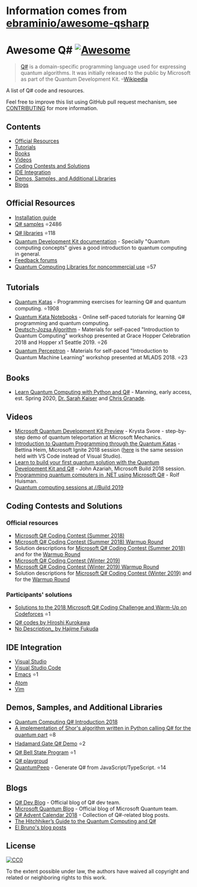 # Information comes from [ebraminio/awesome-qsharp](https://github.com/ebraminio/awesome-qsharp)
# Awesome Q# [![Awesome](https://awesome.re/badge-flat.svg)](https://awesome.re)

> [Q#](https://docs.microsoft.com/en-us/quantum/) is a domain-specific programming language used for expressing quantum algorithms. It was initially released to the public by Microsoft as part of the Quantum Development Kit. –[Wikipedia](https://en.wikipedia.org/wiki/Q_Sharp)

A list of Q# code and resources.

Feel free to improve this list using GitHub pull request mechanism, see [CONTRIBUTING](contributing.md) for more information.

## Contents
- [Official Resources](#official-resources)
- [Tutorials](#tutorials)
- [Books](#books)
- [Videos](#videos)
- [Coding Contests and Solutions](#coding-contests-and-solutions)
- [IDE Integration](#ide-integration)
- [Demos, Samples, and Additional Libraries](#demos-samples-and-additional-libraries)
- [Blogs](#blogs)

## Official Resources
- [Installation guide](https://docs.microsoft.com/en-us/quantum/quantum-installconfig)
- [Q# samples](https://github.com/Microsoft/Quantum) :star:2486
- [Q# libraries](https://github.com/Microsoft/QuantumLibraries) :star:118
- [Quantum Development Kit documentation](https://docs.microsoft.com/quantum/) - Specially "Quantum computing concepts" gives a good introduction to quantum computing in general.
- [Feedback forums](https://quantum.uservoice.com/)
- [Quantum Computing Libraries for noncommercial use](https://github.com/Microsoft/Quantum-NC) :star:57

## Tutorials
- [Quantum Katas](https://github.com/Microsoft/QuantumKatas/) - Programming exercises for learning Q# and quantum computing. :star:1908
- [Quantum Kata Notebooks](https://mybinder.org/v2/gh/Microsoft/QuantumKatas/master?filepath=index.ipynb) - Online self-paced tutorials for learning Q# programming and quantum computing.
- [Deutsch-Jozsa Algorithm](https://github.com/Microsoft/GHC18-IntroToQuantumComputing/) - Materials for self-paced "Introduction to Quantum Computing" workshop presented at Grace Hopper Celebration 2018 and Hopper x1 Seattle 2019. :star:26
- [Quantum Perceptron](https://github.com/Microsoft/MLADS2018-QuantumML) - Materials for self-paced "Introduction to Quantum Machine Learning" workshop presented at MLADS 2018. :star:23

## Books
- [Learn Quantum Computing with Python and Q#](https://www.manning.com/books/learn-quantum-computing-with-python-and-q-sharp) - Manning, early access, est. Spring 2020, [Dr. Sarah Kaiser](https://www.sckaiser.com/) and [Chris Granade](https://www.cgranade.com/).

## Videos
- [Microsoft Quantum Development Kit Preview](https://www.youtube.com/watch?v=v7b4J2INq9c) - Krysta Svore - step-by-step demo of quantum teleportation at Microsoft Mechanics.
- [Introduction to Quantum Programming through the Quantum Katas](https://www.youtube.com/watch?v=h3M8OomE19o) - Bettina Heim, Microsoft Ignite 2018 session ([here](https://www.youtube.com/watch?v=AjBLsrGgEkY) is the same session held with VS Code instead of Visual Studio).
- [Learn to build your first quantum solution with the Quantum Development Kit and Q#](https://www.youtube.com/watch?v=YE4m3yCdcqE) - John Azariah, Microsoft Build 2018 session.
- [Programming quantum computers in .NET using Microsoft Q#](https://www.youtube.com/watch?v=qOg6weW-IDo) - Rolf Huisman.
- [Quantum computing sessions at //Build 2019](https://mybuild.techcommunity.microsoft.com/sessions?q=quantum)

## Coding Contests and Solutions

### Official resources
- [Microsoft Q# Coding Contest (Summer 2018)](https://codeforces.com/contest/1002)
- [Microsoft Q# Coding Contest (Summer 2018) Warmup Round](https://codeforces.com/contest/1001)
- Solution descriptions for [Microsoft Q# Coding Contest (Summer 2018)](https://assets.codeforces.com/rounds/997-998/main-contest-editorial.pdf) and for the [Warmup Round](https://assets.codeforces.com/rounds/997-998/warmup-editorial.pdf)
- [Microsoft Q# Coding Contest (Winter 2019)](https://codeforces.com/contest/1116)
- [Microsoft Q# Coding Contest (Winter 2019) Warmup Round](https://codeforces.com/contest/1115)
- Solution descriptions for [Microsoft Q# Coding Contest (Winter 2019)](https://codeforces.com/blog/entry/65702) and for the [Warmup Round](https://assets.codeforces.com/rounds/1115/warmup-editorial.pdf)

### Participants' solutions
- [Solutions to the 2018 Microsoft Q# Coding Challenge and Warm-Up on Codeforces](https://github.com/RobertDurfee/QSharpCodingChallenge) :star:1
- [Q# codes by Hiroshi Kurokawa](https://github.com/hkurokawa/QSharpCodingContest2018)
- [No Description_ by Hajime Fukuda](https://github.com/hajifkd/qsharp-vscode)

## IDE Integration
- [Visual Studio](https://marketplace.visualstudio.com/items?itemName=quantum.DevKit)
- [Visual Studio Code](https://marketplace.visualstudio.com/items?itemName=quantum.quantum-devkit-vscode)
- [Emacs](https://github.com/forked-from-1kasper/emacs-qsharp-mode) :star:1
- [Atom](https://github.com/ivangabriele/atom-qsharp)
- [Vim](https://github.com/gootorov/q-sharp.vim)

## Demos, Samples, and Additional Libraries
- [Quantum Computing Q# Introduction 2018](https://github.com/Djohnnie/QuantumComputingQSharpIntroduction2018)
- [A implementation of Shor's algorithm written in Python calling Q# for the quantum part](https://github.com/Michaelvll/myQShor) :star:8
- [Hadamard Gate Q# Demo](https://github.com/jwulf/HGate) :star:2
- [Q# Bell State Program](https://github.com/pktippa/q_sharp_bell_state) :star:1
- [Q# playgroud](https://github.com/weize07/Qsharp-playgroud)
- [QuantumPeep](https://github.com/mapmeld/quantum-peep) - Generate Q# from JavaScript/TypeScript. :star:14

## Blogs
- [Q# Dev Blog](https://devblogs.microsoft.com/qsharp/) - Official blog of Q# dev team.
- [Microsoft Quantum Blog](https://cloudblogs.microsoft.com/quantum/) - Official blog of Microsoft Quantum team.
- [Q# Advent Calendar 2018](https://devblogs.microsoft.com/qsharp/q-advent-calendar-2018/) - Collection of Q#-related blog posts.
- [The Hitchhiker’s Guide to the Quantum Computing and Q#](https://blogs.msdn.microsoft.com/uk_faculty_connection/2018/02/26/the-hitchhikers-guide-to-the-quantum-computing-and-q-blog/)
- [El Bruno's blog posts](https://elbruno.com/tag/q/)

## License
[![CC0](http://mirrors.creativecommons.org/presskit/buttons/88x31/svg/cc-zero.svg)](https://creativecommons.org/publicdomain/zero/1.0/)

To the extent possible under law, the authors have waived all copyright and related or neighboring rights to this work.

